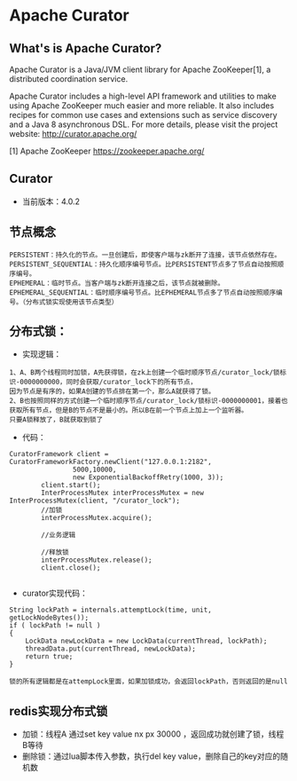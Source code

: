 # Apache Curator

## What's is Apache Curator?

Apache Curator is a Java/JVM client library for Apache ZooKeeper[1], a distributed coordination service.

Apache Curator includes a high-level API framework and utilities to make using Apache ZooKeeper much easier and more reliable. It also includes recipes for common use cases and extensions such as service discovery and a Java 8 asynchronous DSL.
For more details, please visit the project website: http://curator.apache.org/

[1] Apache ZooKeeper https://zookeeper.apache.org/

## Curator
+ 当前版本：4.0.2

## 节点概念

    PERSISTENT：持久化的节点。一旦创建后，即使客户端与zk断开了连接，该节点依然存在。
    PERSISTENT_SEQUENTIAL：持久化顺序编号节点。比PERSISTENT节点多了节点自动按照顺序编号。
    EPHEMERAL：临时节点。当客户端与zk断开连接之后，该节点就被删除。
    EPHEMERAL_SEQUENTIAL：临时顺序编号节点。比EPHEMERAL节点多了节点自动按照顺序编号。（分布式锁实现使用该节点类型）



## 分布式锁：
+ 实现逻辑：
```$xslt
1、A、B两个线程同时加锁，A先获得锁，在zk上创建一个临时顺序节点/curator_lock/锁标识-0000000000，同时会获取/curator_lock下的所有节点，
因为节点是有序的，如果A创建的节点排在第一个，那么A就获得了锁。
2、B也按照同样的方式创建一个临时顺序节点/curator_lock/锁标识-0000000001，接着也获取所有节点，但是B的节点不是最小的。所以B在前一个节点上加上一个监听器。
只要A锁释放了，B就获取到锁了
```

+ 代码：
```$xslt
CuratorFramework client = CuratorFrameworkFactory.newClient("127.0.0.1:2182",
                5000,10000,
                new ExponentialBackoffRetry(1000, 3));
        client.start();
        InterProcessMutex interProcessMutex = new InterProcessMutex(client, "/curator_lock");
        //加锁
        interProcessMutex.acquire();
        
        //业务逻辑
        
        //释放锁
        interProcessMutex.release();
        client.close();
        
```
+ curator实现代码：
```$xslt
String lockPath = internals.attemptLock(time, unit, getLockNodeBytes());
if ( lockPath != null )
{
    LockData newLockData = new LockData(currentThread, lockPath);
    threadData.put(currentThread, newLockData);
    return true;
}

锁的所有逻辑都是在attempLock里面，如果加锁成功，会返回lockPath，否则返回的是null
```

## redis实现分布式锁
+ 加锁：线程A 通过set key value nx px 30000 ，返回成功就创建了锁，线程B等待
+ 删除锁：通过lua脚本传入参数，执行del key value，删除自己的key对应的随机数